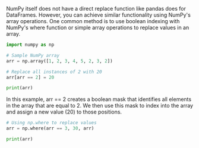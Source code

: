 

NumPy itself does not have a direct replace function like pandas does for DataFrames. 
However, you can achieve similar functionality using NumPy's array operations. 
One common method is to use boolean indexing with NumPy's where function or simple array operations to replace values in an array.



```python
import numpy as np

# Sample NumPy array
arr = np.array([1, 2, 3, 4, 5, 2, 3, 2])

# Replace all instances of 2 with 20
arr[arr == 2] = 20

print(arr)
```

In this example, arr == 2 creates a boolean mask that identifies all elements in the array that are equal to 2.
We then use this mask to index into the array and assign a new value (20) to those positions.


```python
# Using np.where to replace values
arr = np.where(arr == 3, 30, arr)

print(arr)
```


